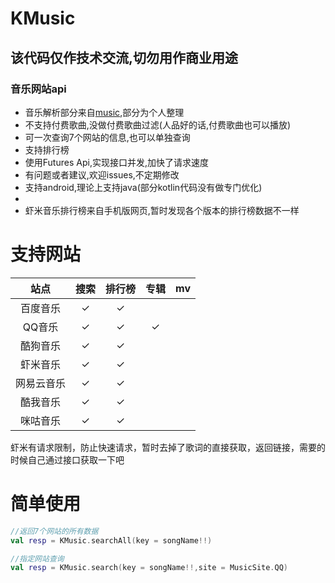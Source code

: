 # KMusic

## 该代码仅作技术交流,切勿用作商业用途

### 音乐网站api
- 音乐解析部分来自[music](https://github.com/maicong/music),部分为个人整理
- 不支持付费歌曲,没做付费歌曲过滤(人品好的话,付费歌曲也可以播放)
- 可一次查询7个网站的信息,也可以单独查询
- 支持排行榜
- 使用Futures Api,实现接口并发,加快了请求速度
- 有问题或者建议,欢迎issues,不定期修改
- 支持android,理论上支持java(部分kotlin代码没有做专门优化)
- 
- 虾米音乐排行榜来自手机版网页,暂时发现各个版本的排行榜数据不一样

# 支持网站

| 站点 |  搜索 | 排行榜 | 专辑 | mv |
| :--: |  :-----: | :-----: |  :-----: |  :-----: |
| 百度音乐     |✓|✓| | |
| QQ音乐      |✓|✓|✓| |
| 酷狗音乐     |✓|✓| | |
| 虾米音乐     |✓|✓| | |
| 网易云音乐   |✓|✓| | |
| 酷我音乐     |✓|✓| | |
| 咪咕音乐     |✓|✓| | |

 虾米有请求限制，防止快速请求，暂时去掉了歌词的直接获取，返回链接，需要的时候自己通过接口获取一下吧

# 简单使用
```kotlin
//返回7个网站的所有数据
val resp = KMusic.searchAll(key = songName!!)

//指定网站查询
val resp = KMusic.search(key = songName!!,site = MusicSite.QQ)

```
